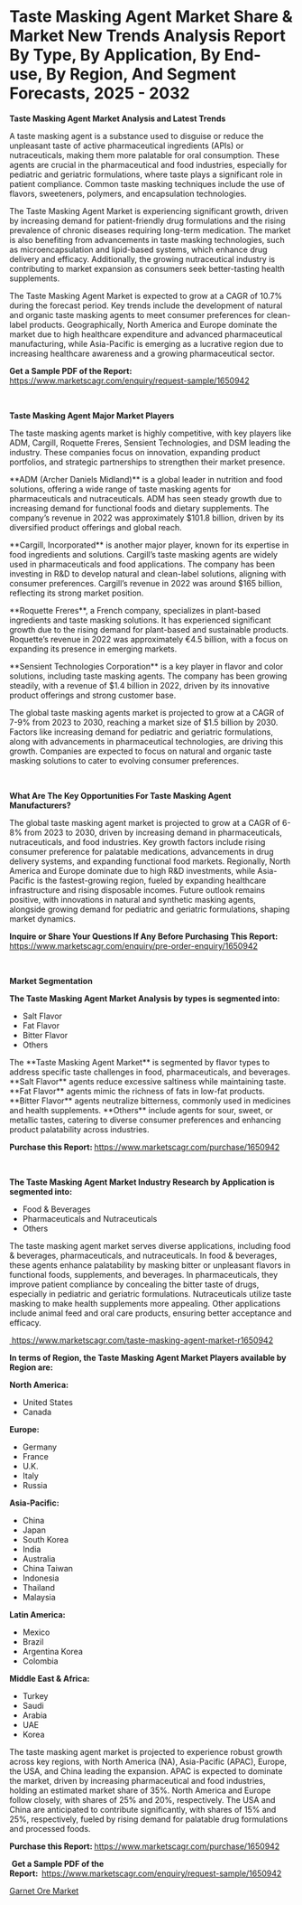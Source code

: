 <p><h1>Taste Masking Agent Market Share & Market New Trends Analysis Report By Type, By Application, By End-use, By Region, And Segment Forecasts, 2025 - 2032</h1></p><p><strong>Taste Masking Agent Market Analysis and Latest Trends</strong></p>
<p><p>A taste masking agent is a substance used to disguise or reduce the unpleasant taste of active pharmaceutical ingredients (APIs) or nutraceuticals, making them more palatable for oral consumption. These agents are crucial in the pharmaceutical and food industries, especially for pediatric and geriatric formulations, where taste plays a significant role in patient compliance. Common taste masking techniques include the use of flavors, sweeteners, polymers, and encapsulation technologies.</p><p>The Taste Masking Agent Market is experiencing significant growth, driven by increasing demand for patient-friendly drug formulations and the rising prevalence of chronic diseases requiring long-term medication. The market is also benefiting from advancements in taste masking technologies, such as microencapsulation and lipid-based systems, which enhance drug delivery and efficacy. Additionally, the growing nutraceutical industry is contributing to market expansion as consumers seek better-tasting health supplements.</p><p>The Taste Masking Agent Market is expected to grow at a CAGR of 10.7% during the forecast period. Key trends include the development of natural and organic taste masking agents to meet consumer preferences for clean-label products. Geographically, North America and Europe dominate the market due to high healthcare expenditure and advanced pharmaceutical manufacturing, while Asia-Pacific is emerging as a lucrative region due to increasing healthcare awareness and a growing pharmaceutical sector.</p></p>
<p><strong>Get a Sample PDF of the Report:&nbsp;</strong> <a href="https://www.marketscagr.com/enquiry/request-sample/1650942?utm_campaign=1999&utm_medium=2&utm_source=Github&utm_content=ia&utm_term=25012025&utm_id=taste-masking-agent">https://www.marketscagr.com/enquiry/request-sample/1650942</a></p>
<p>&nbsp;</p>
<p><strong>Taste Masking Agent Major Market Players</strong></p>
<p><p>The taste masking agents market is highly competitive, with key players like ADM, Cargill, Roquette Freres, Sensient Technologies, and DSM leading the industry. These companies focus on innovation, expanding product portfolios, and strategic partnerships to strengthen their market presence.</p><p>**ADM (Archer Daniels Midland)** is a global leader in nutrition and food solutions, offering a wide range of taste masking agents for pharmaceuticals and nutraceuticals. ADM has seen steady growth due to increasing demand for functional foods and dietary supplements. The company’s revenue in 2022 was approximately $101.8 billion, driven by its diversified product offerings and global reach.</p><p>**Cargill, Incorporated** is another major player, known for its expertise in food ingredients and solutions. Cargill’s taste masking agents are widely used in pharmaceuticals and food applications. The company has been investing in R&D to develop natural and clean-label solutions, aligning with consumer preferences. Cargill’s revenue in 2022 was around $165 billion, reflecting its strong market position.</p><p>**Roquette Freres**, a French company, specializes in plant-based ingredients and taste masking solutions. It has experienced significant growth due to the rising demand for plant-based and sustainable products. Roquette’s revenue in 2022 was approximately €4.5 billion, with a focus on expanding its presence in emerging markets.</p><p>**Sensient Technologies Corporation** is a key player in flavor and color solutions, including taste masking agents. The company has been growing steadily, with a revenue of $1.4 billion in 2022, driven by its innovative product offerings and strong customer base.</p><p>The global taste masking agents market is projected to grow at a CAGR of 7-9% from 2023 to 2030, reaching a market size of $1.5 billion by 2030. Factors like increasing demand for pediatric and geriatric formulations, along with advancements in pharmaceutical technologies, are driving this growth. Companies are expected to focus on natural and organic taste masking solutions to cater to evolving consumer preferences.</p></p>
<p>&nbsp;</p>
<p><strong>What Are The Key Opportunities For Taste Masking Agent Manufacturers?</strong></p>
<p><p>The global taste masking agent market is projected to grow at a CAGR of 6-8% from 2023 to 2030, driven by increasing demand in pharmaceuticals, nutraceuticals, and food industries. Key growth factors include rising consumer preference for palatable medications, advancements in drug delivery systems, and expanding functional food markets. Regionally, North America and Europe dominate due to high R&D investments, while Asia-Pacific is the fastest-growing region, fueled by expanding healthcare infrastructure and rising disposable incomes. Future outlook remains positive, with innovations in natural and synthetic masking agents, alongside growing demand for pediatric and geriatric formulations, shaping market dynamics.</p></p>
<p><strong>Inquire or Share Your Questions If Any Before Purchasing This Report:</strong> <a href="https://www.marketscagr.com/enquiry/pre-order-enquiry/1650942?utm_campaign=1999&utm_medium=2&utm_source=Github&utm_content=ia&utm_term=25012025&utm_id=taste-masking-agent">https://www.marketscagr.com/enquiry/pre-order-enquiry/1650942</a></p>
<p>&nbsp;</p>
<p><strong>Market Segmentation</strong></p>
<p><strong>The Taste Masking Agent Market Analysis by types is segmented into:</strong></p>
<p><ul><li>Salt Flavor</li><li>Fat Flavor</li><li>Bitter Flavor</li><li>Others</li></ul></p>
<p><p>The **Taste Masking Agent Market** is segmented by flavor types to address specific taste challenges in food, pharmaceuticals, and beverages. **Salt Flavor** agents reduce excessive saltiness while maintaining taste. **Fat Flavor** agents mimic the richness of fats in low-fat products. **Bitter Flavor** agents neutralize bitterness, commonly used in medicines and health supplements. **Others** include agents for sour, sweet, or metallic tastes, catering to diverse consumer preferences and enhancing product palatability across industries.</p></p>
<p><strong>Purchase this Report:&nbsp;</strong><a href="https://www.marketscagr.com/purchase/1650942?utm_campaign=1999&utm_medium=2&utm_source=Github&utm_content=ia&utm_term=25012025&utm_id=taste-masking-agent">https://www.marketscagr.com/purchase/1650942</a></p>
<p>&nbsp;</p>
<p><strong>The Taste Masking Agent Market Industry Research by Application is segmented into:</strong></p>
<p><ul><li>Food & Beverages</li><li>Pharmaceuticals and Nutraceuticals</li><li>Others</li></ul></p>
<p><p>The taste masking agent market serves diverse applications, including food & beverages, pharmaceuticals, and nutraceuticals. In food & beverages, these agents enhance palatability by masking bitter or unpleasant flavors in functional foods, supplements, and beverages. In pharmaceuticals, they improve patient compliance by concealing the bitter taste of drugs, especially in pediatric and geriatric formulations. Nutraceuticals utilize taste masking to make health supplements more appealing. Other applications include animal feed and oral care products, ensuring better acceptance and efficacy.</p></p>
<p><a href="https://www.marketscagr.com/taste-masking-agent-market-r1650942?utm_campaign=1999&utm_medium=2&utm_source=Github&utm_content=ia&utm_term=25012025&utm_id=taste-masking-agent">&nbsp;https://www.marketscagr.com/taste-masking-agent-market-r1650942</a></p>
<p><strong>In terms of Region, the Taste Masking Agent Market Players available by Region are:</strong></p>
<p>
    <p> <strong> North America: </strong>
        <ul>
            <li>United States</li>
            <li>Canada</li>
        </ul>
        </p> 
    <p> <strong> Europe: </strong>
        <ul>
            <li>Germany</li>
            <li>France</li>
            <li>U.K.</li>
            <li>Italy</li>
            <li>Russia</li>
        </ul>
        </p> 
    <p> <strong> Asia-Pacific: </strong>
        <ul>
            <li>China</li>
            <li>Japan</li>
            <li>South Korea</li>
            <li>India</li>
            <li>Australia</li>
            <li>China Taiwan</li>
            <li>Indonesia</li>
            <li>Thailand</li>
            <li>Malaysia</li>
        </ul>
        </p> 
    <p> <strong> Latin America: </strong>
        <ul>
            <li>Mexico</li>
            <li>Brazil</li>
            <li>Argentina Korea</li>
            <li>Colombia</li>
        </ul>
        </p> 
    <p> <strong> Middle East & Africa: </strong>
        <ul>
            <li>Turkey</li>
            <li>Saudi</li>
            <li>Arabia</li>
            <li>UAE</li>
            <li>Korea</li>
        </ul>
    </p>
    </p>
<p><p>The taste masking agent market is projected to experience robust growth across key regions, with North America (NA), Asia-Pacific (APAC), Europe, the USA, and China leading the expansion. APAC is expected to dominate the market, driven by increasing pharmaceutical and food industries, holding an estimated market share of 35%. North America and Europe follow closely, with shares of 25% and 20%, respectively. The USA and China are anticipated to contribute significantly, with shares of 15% and 25%, respectively, fueled by rising demand for palatable drug formulations and processed foods.</p></p>
<p><strong>Purchase this Report: </strong><a href="https://www.marketscagr.com/purchase/1650942?utm_campaign=1999&utm_medium=2&utm_source=Github&utm_content=ia&utm_term=25012025&utm_id=taste-masking-agent">https://www.marketscagr.com/purchase/1650942</a></p>
<p>&nbsp;<strong>Get a Sample PDF of the Report:&nbsp;&nbsp;</strong><a href="https://www.marketscagr.com/enquiry/request-sample/1650942?utm_campaign=1999&utm_medium=2&utm_source=Github&utm_content=ia&utm_term=25012025&utm_id=taste-masking-agent">https://www.marketscagr.com/enquiry/request-sample/1650942</a></p>
<p><strong></strong></p>
<p><p><a href="https://github.com/pizolina/Market-Research-Report-List-6/blob/main/garnet-ore-market.md?utm_campaign=1999&utm_medium=2&utm_source=Github&utm_content=ia&utm_term=25012025&utm_id=taste-masking-agent">Garnet Ore Market</a></p></p>